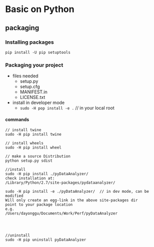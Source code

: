 # Basic on Python

## packaging
### Installing packages
~~~
pip install -U pip setuptools
~~~

### Packaging your project

* files needed
  * setup.py
  * setup.cfg
  * MANIFEST.in
  * LICENSE.txt
* install in developer mode
  * `sudo -H pop install -e .`  // in your local root

#### commands
~~~
// install twine
sudo -H pip install twine

// install wheels
sudo -H pip install wheel

// make a source Distribution
python setup.py sdist

//install
sudo -H pip install ./pyDataAnalyzer/
check installation at:
/Library/Python/2.7/site-packages/pydataanalyzer/

sudo -H pip install -e ./pyDataAnalyzer/  // in dev mode, can be modified
Will only create an egg-link in the above site-packages dir
point to your package location
e.g.
/Users/dayonggu/Documents/Work/Perf/pyDataAnalyzer




//uninstall
sudo -H pip uninstall pyDataAnalyzer
~~~
